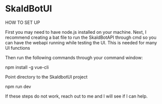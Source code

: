 # SkaldBotUI


HOW TO SET UP

First you may need to have node.js installed on your machine.
Next, I recommend creating a bat file to run the SkaldBotAPI through cmd so you can have the webapi running while testing the UI. This is needed for many UI functions

Then run the following commands through your command window:

npm install -g vue-cli

Point directory to the SkaldbotUI project

npm run dev

If these steps do not work, reach out to me and I will see if I can help.
